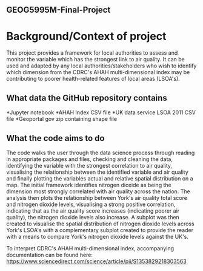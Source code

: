 ## GEOG5995M-Final-Project
# Background/Context of project
This project provides a framework for local authorities to assess and monitor the variable which has the strongest link to air quality. It can be used and adapted by any local authorities/stakeholders who wish to identify which dimension from the CDRC's AHAH multi-dimensional index may be contributing to poorer health-related features of local areas (LSOA's). 

## What data the GitHub repository contains
*Jupyter notebook
*AHAH Index CSV file
*UK data service LSOA 2011 CSV file
*Geoportal gov zip containing shape file

## What the code aims to do
The code walks the user through the data science process through reading in appropriate packages and files, checking and cleaning the data, identifying the variable with the strongest correlation to air quality, visualising the relationship between the identified variable and air quality and finally plotting the variables actual and relative spatial distribution on a map. The initial framework identifies nitrogen dioxide as being the dimension most strongly correlated with air quality across the nation. The analysis then plots the relationship between York's air quality total score and nitrogen dioxide levels, visualising a strong positive correlation, indicating that as the air quality score increases (indicating poorer air quality), the nitrogen dioxide levels also increase. A subplot was then created to visualise the spatial distribution of nitrogen dioxide levels across York's LSOA's with a complementary subplot created to provide the reader with a means to compare York's nitrogen dioxide levels against the UK's. 

To interpret CDRC's AHAH multi-dimensional index, accompanying documentation can be found here: https://www.sciencedirect.com/science/article/pii/S1353829218303563
